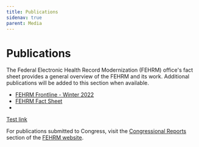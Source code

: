 ```yaml
---
title: Publications
sidenav: true
parent: Media
---
```

# Publications

The Federal Electronic Health Record Modernization (FEHRM) office's fact sheet provides a general overview of the FEHRM and its work. Additional publications will be added to this section when available.

- [FEHRM Frontline - Winter 2022](/images/fehrmfrontline_winter-2022_508_final.pdf)
- [FEHRM Fact Sheet](/images/fehrm-fact-sheet.pdf)
- 
[Test link](https://google.com)


For publications submitted to Congress, visit the [Congressional Reports](/congressional-reports) section of the [FEHRM website](/).
